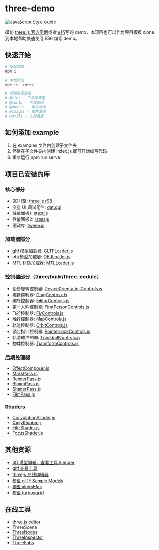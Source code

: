 # three-demo
[![JavaScript Style Guide](https://img.shields.io/badge/code_style-standard-brightgreen.svg)](https://standardjs.com)

模仿 [three.js 官方示例](https://threejs.org/examples/)或者[文档](https://threejs.org/docs/index.html#manual/en/introduction/Creating-a-scene)写的 demo，本项目也可以作为项目模板 clone 到本地帮助快速使用 ES6 编写 demo。

## 快速开始
```bash
# 安装依赖
npm i

# 本地预览
npm run serve

# 项目路径别名
# @libs - 工具库路径
# @fonts - 字体路径
# @models - 模型路径
# @images - 图片路径
# @utils - 工具路径
```

## 如何添加 example
1. 在 examples 文件内创建子文件夹
2. 然后在子文件夹内创建 index.js 即可开始编写代码
3. 重新运行 npm run serve

## 项目已安装的库
### 核心部分
* 3D引擎: [three.js r98](https://threejs.org/)
* 变量 UI 调试组件: [dat.gui](https://github.com/dataarts/dat.gui)
* 性能面板1: [stats.js](https://github.com/mrdoob/stats.js)
* 性能面板2: [rstatsjs](https://github.com/spite/rstats)
* 缓动库: [tween.js](https://github.com/tweenjs/tween.js/blob/master/docs/user_guide.md)

### 加载器部分
* gltf 模型加载器: [GLTFLoader.js](https://github.com/mrdoob/three.js/blob/dev/examples/js/loaders/GLTFLoader.js)
* obj 模型加载器: [OBJLoader.js](https://github.com/mrdoob/three.js/blob/dev/examples/js/loaders/OBJLoader.js)
* MTL 材质加载器: [MTLLoader.js](https://github.com/mrdoob/three.js/blob/dev/examples/js/loaders/MTLLoader.js)

### 控制器部分（three/build/three.module）
* 设备旋转控制器: [DeviceOrientationControls.js](https://github.com/mrdoob/three.js/blob/dev/examples/js/controls/DeviceOrientationControls.js)
* 拖拽控制器: [DragControls.js](https://github.com/mrdoob/three.js/blob/dev/examples/js/controls/DragControls.js)
* 编辑控制器: [EditorControls.js](https://github.com/mrdoob/three.js/blob/dev/examples/js/controls/EditorControls.js)
* 第一人称控制器: [FirstPersonControls.js](https://github.com/mrdoob/three.js/blob/dev/examples/js/controls/FirstPersonControls.js)
* 飞行控制器: [FlyControls.js](https://github.com/mrdoob/three.js/blob/dev/examples/js/controls/FlyControls.js)
* 触摸控制器: [MapControls.js](https://github.com/mrdoob/three.js/blob/dev/examples/js/controls/MapControls.js)
* 轨道控制器: [OrbitControls.js](https://github.com/mrdoob/three.js/blob/dev/examples/js/controls/OrbitControls.js)
* 锁定指针控制器: [PointerLockControls.js](https://github.com/mrdoob/three.js/blob/dev/examples/js/controls/PointerLockControls.js)
* 轨迹球控制器: [TrackballControls.js](https://github.com/mrdoob/three.js/blob/dev/examples/js/controls/TrackballControls.js)
* 物体控制器: [TransformControls.js](https://github.com/mrdoob/three.js/blob/dev/examples/js/controls/TransformControls.js)

### 后期处理器
* [EffectComposer.js](https://github.com/mrdoob/three.js/blob/master/examples/js/postprocessing/EffectComposer.js)
* [MaskPass.js](https://github.com/mrdoob/three.js/blob/master/examples/js/postprocessing/MaskPass.js)
* [RenderPass.js](https://github.com/mrdoob/three.js/blob/master/examples/js/postprocessing/RenderPass.js)
* [BloomPass.js](https://github.com/mrdoob/three.js/blob/master/examples/js/postprocessing/BloomPass.js)
* [ShaderPass.js](https://github.com/mrdoob/three.js/blob/master/examples/js/postprocessing/ShaderPass.js)
* [FilmPass.js](https://github.com/mrdoob/three.js/blob/master/examples/js/postprocessing/FilmPass.js)

### Shaders
* [ConvolutionShader.js](https://raw.githubusercontent.com/mrdoob/three.js/master/examples/js/shaders/ConvolutionShader.js)
* [CopyShader.js](https://github.com/mrdoob/three.js/blob/master/examples/js/shaders/CopyShader.js)
* [FilmShader.js](https://github.com/mrdoob/three.js/blob/master/examples/js/shaders/FilmShader.js)
* [FocusShader.js](https://github.com/mrdoob/three.js/blob/master/examples/js/shaders/FocusShader.js)

## 其他资源
* [3D 模型编辑、查看工具 Blender](https://www.blender.org/download/)
* [gltf 查看工具](https://github.com/donmccurdy/three-gltf-viewer)
* [threejs 在线编辑器](https://threejs.org/editor/)
* [模型 glTF Sample Models](https://github.com/KhronosGroup/glTF-Sample-Models)
* [模型 sketchfab](https://sketchfab.com/features/download)
* [模型 turbosquid](https://www.turbosquid.com/)

## 在线工具
* [three.js editor](http://threejs.org/editor/)
* [ThreeScene](http://errolschwartz.com/projects/threescene/)
* [ThreeNodes](http://idflood.github.com/ThreeNodes.js/)
* [ThreeInspector](http://zz85.github.com/zz85-bookmarklets/)
* [ThreeFabs](http://blackjk3.github.com/threefab/)
